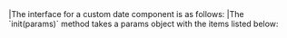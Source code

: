 <framework-specific-section frameworks="javascript">
|The interface for a custom date component is as follows:
</framework-specific-section>
<framework-specific-section frameworks="javascript">
<interface-documentation interfaceName='IDateComp' config='{"asCode":true }' ></interface-documentation>
</framework-specific-section>

<framework-specific-section frameworks="javascript">
|The `init(params)` method takes a params object with the items listed below:
</framework-specific-section>